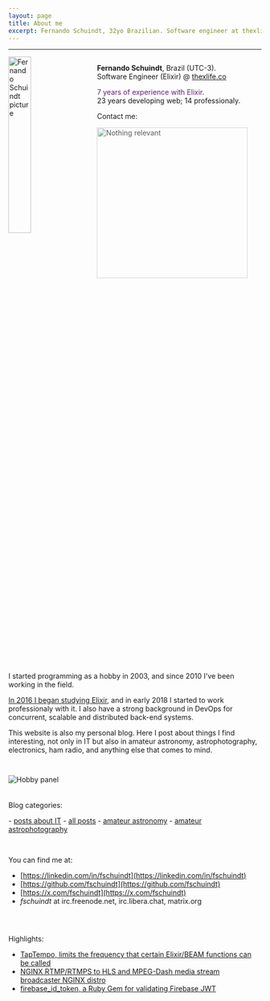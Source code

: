 ```yaml
---
layout: page
title: About me
excerpt: Fernando Schuindt, 32yo Brazilian. Software engineer at thexlife.co. Passionate developer, 20 years of coding and 14 years of professional experience.
---
```


* * *

<div style="width: 100%">
  <img style="width: 30%; float: left;" src="{{ site.baseurl }}/images/fschuindt.png" alt="Fernando Schuindt picture" />

  <div style="width: 65%; float: right;">
    <p><strong>Fernando Schuindt</strong>, Brazil (UTC-3).<br />Software Engineer (Elixir) @ <a href="https://www.thexlife.co/">thexlife.co</a></p>
    <p><span style="color: #691d7f;">7 years of experience with Elixir.</span><br />23 years developing web; 14 professionaly.</p>
    <p>Contact me:</p>
    <img style="width: 300px; margin: 0px; opacity: 70%;" src="{{ site.baseurl }}/images/nothing_relevant.png" alt="Nothing relevant" />
  </div>

  <div style="clear: both;">
  </div>
</div>

<div style="height: 40px;"></div>

<p>I started programming as a hobby in 2003, and since 2010 I've been working in the field.</p>

<p><a href="https://fschuindt.722.network/2016/10/30/my-elixir-study-notes.html">In 2016 I began studying Elixir</a>, and in early 2018 I started to work professionaly with it. I also have a strong background in DevOps for concurrent, scalable and distributed back-end systems.</p>

<p>This website is also my personal blog. Here I post about things I find interesting, not only in IT but also in amateur astronomy, astrophotography, electronics, ham radio, and anything else that comes to mind.</p>

<div style="height: 28px;"></div>

<img style="" src="{{ site.baseurl }}/images/hobby_panel.jpg" alt="Hobby panel" />

<div style="height: 20px;"></div>

<p>Blog categories:</p>
- <a href="{{ site.baseurl }}/it">posts about IT</a>
- <a href="{{ site.baseurl }}/">all posts</a>
- <a href="{{ site.baseurl }}/astronomy">amateur astronomy</a>
- <a href="{{ site.baseurl }}/astrophotography">amateur astrophotography</a>

<div style="height: 30px;">
</div>

You can find me at:
+ [https://linkedin.com/in/fschuindt](https://linkedin.com/in/fschuindt)
+ [https://github.com/fschuindt](https://github.com/fschuindt)
+ [https://x.com/fschuindt](https://x.com/fschuindt)
+ *fschuindt* at irc.freenode.net, irc.libera.chat, matrix.org

<div style="height: 30px;">
</div>

Highlights:  
+ [TapTempo, limits the frequency that certain Elixir/BEAM functions can be called](https://github.com/fschuindt/tap_tempo)
+ [NGINX RTMP/RTMPS to HLS and MPEG-Dash media stream broadcaster NGINX distro](https://github.com/fschuindt/nginx_rtmp_hls_dash)
+ [firebase_id_token, a Ruby Gem for validating Firebase JWT](https://github.com/fschuindt/firebase_id_token)

<div style="height: 60px;"></div>
